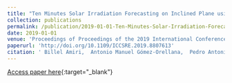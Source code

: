 ```yaml
---
title: "Ten Minutes Solar Irradiation Forecasting on Inclined Plane using Evolutionary Product Unit Neural Networks"
collection: publications
permalink: /publication/2019-01-01-Ten-Minutes-Solar-Irradiation-Forecasting-on-Inclined-Plane-using-Evolutionary-Product-Unit-Neural-Networks
date: 2019-01-01
venue: 'Proceedings of Proceedings of the 2019 International Conference of Computer Science and Renewable Energies (ICCSRE)'
paperurl: 'http://doi.org/10.1109/ICCSRE.2019.8807613'
citation: ' Billel Amiri,  Antonio Manuel Gómez-Orellana,  Pedro Antonio Gutiérrez,  Rabah Dizéne,  César Hervás-Martínez,  Dahmani Kahina, &quot;Ten Minutes Solar Irradiation Forecasting on Inclined Plane using Evolutionary Product Unit Neural Networks.&quot; Proceedings of Proceedings of the 2019 International Conference of Computer Science and Renewable Energies (ICCSRE), 2019, Agadir, Morocco.'
---
```

[Access paper here](http://doi.org/10.1109/ICCSRE.2019.8807613){:target="_blank"}
